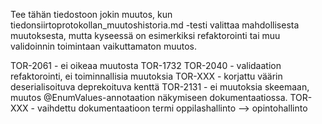 Tee tähän tiedostoon jokin muutos, kun tiedonsiirtoprotokollan_muutoshistoria.md -testi valittaa mahdollisesta muutoksesta, mutta kyseessä on esimerkiksi refaktorointi tai muu validoinnin toimintaan vaikuttamaton muutos.

TOR-2061 - ei oikeaa muutosta
TOR-1732
TOR-2040 - validaation refaktorointi, ei toiminnallisia muutoksia
TOR-XXX - korjattu väärin deserialisoituva deprekoituva kenttä
TOR-2131 - ei muutoksia skeemaan, muutos @EnumValues-annotaation näkymiseen dokumentaatiossa.
TOR-XXX - vaihdettu dokumentaatioon termi oppilashallinto --> opintohallinto
